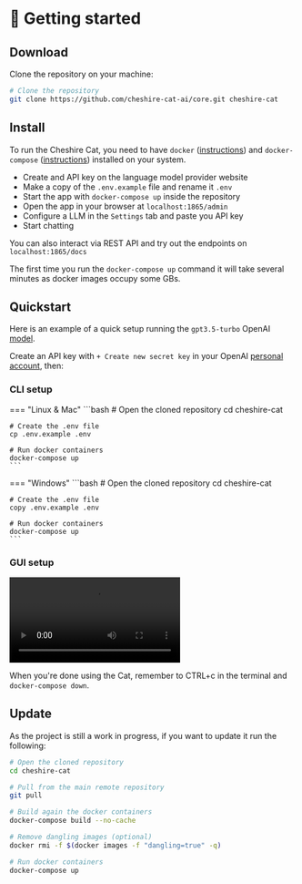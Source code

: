 # :rocket: Getting started

## Download

Clone the repository on your machine:

```bash
# Clone the repository
git clone https://github.com/cheshire-cat-ai/core.git cheshire-cat
```

## Install

To run the Cheshire Cat, you need to have `docker` ([instructions](https://docs.docker.com/engine/install/)) and `docker-compose` ([instructions](https://docs.docker.com/compose/install/)) installed on your system.

- Create and API key on the language model provider website  
- Make a copy of the `.env.example` file and rename it `.env`
- Start the app with `docker-compose up` inside the repository
- Open the app in your browser at `localhost:1865/admin`
- Configure a LLM in the `Settings` tab and paste you API key
- Start chatting

You can also interact via REST API and try out the endpoints on `localhost:1865/docs`

The first time you run the `docker-compose up` command it will take several minutes as docker images occupy some GBs.

## Quickstart

Here is an example of a quick setup running the `gpt3.5-turbo` OpenAI [model](https://platform.openai.com/docs/models/gpt-3-5).  

Create an API key with `+ Create new secret key` in your OpenAI [personal account](https://platform.openai.com/account/api-keys), then:

### CLI setup

=== "Linux & Mac"
    ```bash
    # Open the cloned repository
    cd cheshire-cat
    
    # Create the .env file
    cp .env.example .env
    
    # Run docker containers
    docker-compose up
    ```
=== "Windows"
    ```bash
    # Open the cloned repository
    cd cheshire-cat

    # Create the .env file
    copy .env.example .env
    
    # Run docker containers
    docker-compose up
    ```

### GUI setup

![type:video](../assets/vid/setup.mp4)

When you're done using the Cat, remember to CTRL+c in the terminal and `docker-compose down`.

## Update

As the project is still a work in progress, if you want to update it run the following:

```bash
# Open the cloned repository
cd cheshire-cat

# Pull from the main remote repository
git pull

# Build again the docker containers
docker-compose build --no-cache

# Remove dangling images (optional)
docker rmi -f $(docker images -f "dangling=true" -q)

# Run docker containers
docker-compose up
```
